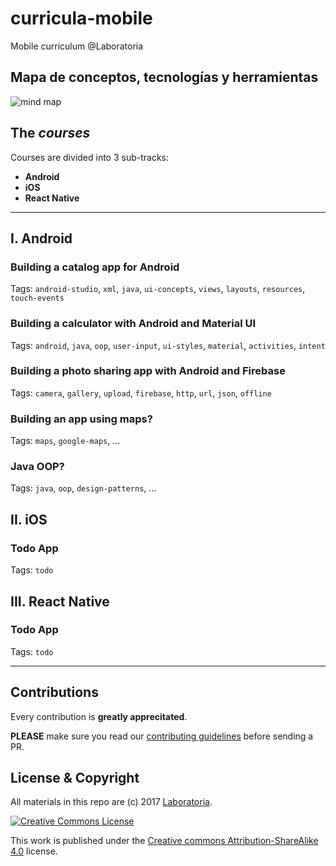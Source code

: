 # curricula-mobile

Mobile curriculum @Laboratoria

## Mapa de conceptos, tecnologías y herramientas

![mind map](https://user-images.githubusercontent.com/110297/32234430-bf5c35b4-be2a-11e7-908c-68930c79830e.png)

## The _courses_

Courses are divided into 3 sub-tracks:

* **Android**
* **iOS**
* **React Native**

***

## I. Android

### Building a catalog app for Android

Tags: `android-studio`, `xml`, `java`, `ui-concepts`, `views`, `layouts`,
`resources`, `touch-events`

### Building a calculator with Android and Material UI

Tags: `android`, `java`, `oop`, `user-input`, `ui-styles`, `material`,
`activities`, `intent`

### Building a photo sharing app with Android and Firebase

Tags: `camera`, `gallery`, `upload`, `firebase`, `http`, `url`, `json`,
`offline`

### Building an app using maps?

Tags: `maps`, `google-maps`, ...

### Java OOP?

Tags: `java`, `oop`, `design-patterns`, ...

## II. iOS

### Todo App

Tags: `todo`

## III. React Native

### Todo App

Tags: `todo`

***

## Contributions

Every contribution is **greatly apprecitated**.

**PLEASE** make sure you read our
[contributing guidelines](CONTRIBUTING.md) before sending a PR.

## License & Copyright

All materials in this repo are (c) 2017 [Laboratoria](http;//laboratoria.la/).

[![Creative Commons License](https://i.creativecommons.org/l/by-sa/4.0/88x31.png)](http://creativecommons.org/licenses/by-nc-nd/4.0/)

This work is published under the [Creative commons
Attribution-ShareAlike 4.0](https://creativecommons.org/licenses/by-sa/4.0/)
license.
